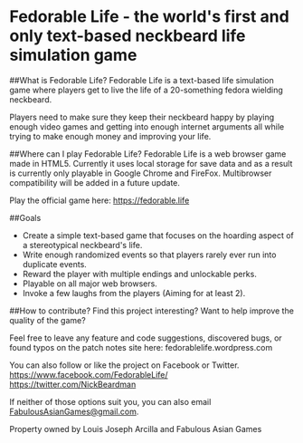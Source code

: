 Fedorable Life - the world's first and only text-based neckbeard life simulation game
=====

##What is Fedorable Life?
Fedorable Life is a text-based life simulation game where players get to live the life of a 20-something fedora wielding neckbeard.

Players need to make sure they keep their neckbeard happy by playing enough video games and getting into enough internet arguments all while trying to make enough money and improving your life.

##Where can I play Fedorable Life?
Fedorable Life is a web browser game made in HTML5. Currently it uses local storage for save data and as a result is currently only playable in Google Chrome and FireFox. Multibrowser compatibility will be added in a future update.

Play the official game here: 
https://fedorable.life

##Goals
* Create a simple text-based game that focuses on the hoarding aspect of a stereotypical neckbeard's life.
* Write enough randomized events so that players rarely ever run into duplicate events.
* Reward the player with multiple endings and unlockable perks.
* Playable on all major web browsers.
* Invoke a few laughs from the players (Aiming for at least 2).

##How to contribute?
Find this project interesting? Want to help improve the quality of the game?

Feel free to leave any feature and code suggestions, discovered bugs, or found typos on the patch notes site here:
fedorablelife.wordpress.com

You can also follow or like the project on Facebook or Twitter.
https://www.facebook.com/FedorableLife/
https://twitter.com/NickBeardman

If neither of those options suit you, you can also email FabulousAsianGames@gmail.com.
 
Property owned by Louis Joseph Arcilla and Fabulous Asian Games